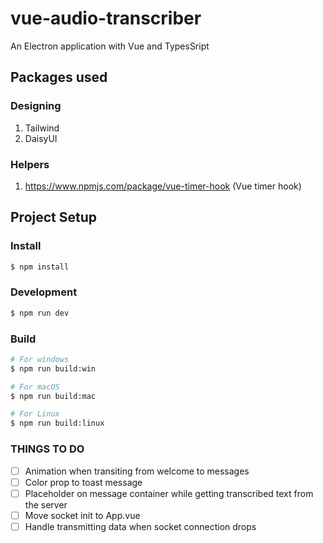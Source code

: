 # vue-audio-transcriber

An Electron application with Vue and TypesSript

## Packages used

### Designing

1. Tailwind
2. DaisyUI

### Helpers

1. https://www.npmjs.com/package/vue-timer-hook (Vue timer hook)

## Project Setup

### Install

```bash
$ npm install
```

### Development

```bash
$ npm run dev
```

### Build

```bash
# For windows
$ npm run build:win

# For macOS
$ npm run build:mac

# For Linux
$ npm run build:linux
```

### THINGS TO DO

- [ ] Animation when transiting from welcome to messages
- [ ] Color prop to toast message
- [ ] Placeholder on message container while getting transcribed text from the server
- [ ] Move socket init to App.vue
- [ ] Handle transmitting data when socket connection drops
